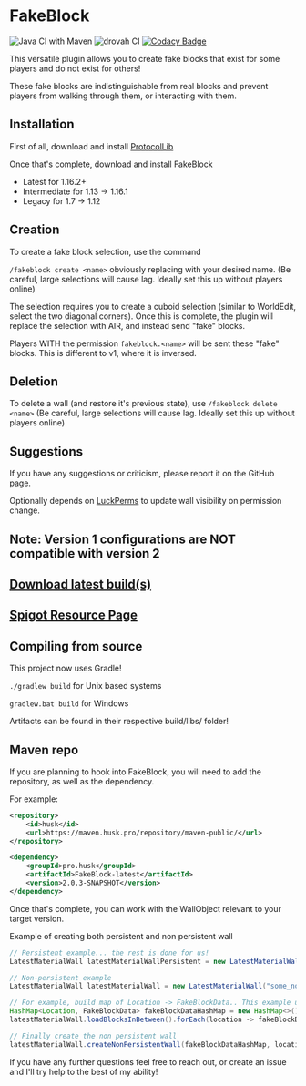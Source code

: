 # FakeBlock

![Java CI with Maven](https://github.com/Huskehhh/FakeBlock/workflows/Java%20CI%20with%20Maven/badge.svg)
![drovah CI](https://ci.husk.pro/FakeBlock/badge)
[![Codacy Badge](https://api.codacy.com/project/badge/Grade/a3a1e78960f243a79d3c585e9d09819f)](https://app.codacy.com/manual/Huskehhh/FakeBlock?utm_source=github.com&utm_medium=referral&utm_content=Huskehhh/FakeBlock&utm_campaign=Badge_Grade_Dashboard)

This versatile plugin allows you to create fake blocks that exist for some players and do not exist for others!

These fake blocks are indistinguishable from real blocks and prevent players from walking through them, or interacting
with them.

## Installation

First of all, download and install [ProtocolLib](https://www.spigotmc.org/resources/protocollib.1997/)

Once that's complete, download and install FakeBlock

- Latest for 1.16.2+
- Intermediate for 1.13 -> 1.16.1
- Legacy for 1.7 -> 1.12

## Creation

To create a fake block selection, use the command

``/fakeblock create <name>`` obviously replacing <name> with your desired name. (Be careful, large selections will cause
lag. Ideally set this up without players online)

The selection requires you to create a cuboid selection (similar to WorldEdit, select the two diagonal corners). Once
this is complete, the plugin will replace the selection with AIR, and instead send "fake" blocks.

Players WITH the permission
``fakeblock.<name>`` will be sent these "fake" blocks. This is different to v1, where it is inversed.

## Deletion

To delete a wall (and restore it's previous state), use ``/fakeblock delete <name>`` (Be careful, large selections will
cause lag. Ideally set this up without players online)

## Suggestions

If you have any suggestions or criticism, please report it on the GitHub page.

Optionally depends on [LuckPerms](https://luckperms.net/) to update wall visibility on permission change.

## Note: Version 1 configurations are NOT compatible with version 2

## [Download latest build(s)](https://ci.husk.pro/)

## [Spigot Resource Page](https://www.spigotmc.org/resources/fakeblock.12830/)

## Compiling from source

This project now uses Gradle!

```./gradlew build``` for Unix based systems

```gradlew.bat build``` for Windows

Artifacts can be found in their respective build/libs/ folder!

## Maven repo

If you are planning to hook into FakeBlock, you will need to add the repository, as well as the dependency.

For example:

```xml
<repository>
    <id>husk</id>
    <url>https://maven.husk.pro/repository/maven-public/</url>
</repository>
```

```xml
<dependency>
    <groupId>pro.husk</groupId>
    <artifactId>FakeBlock-latest</artifactId>
    <version>2.0.3-SNAPSHOT</version>
</dependency>
```

Once that's complete, you can work with the WallObject relevant to your target version.

Example of creating both persistent and non persistent wall

```java
// Persistent example... the rest is done for us!
LatestMaterialWall latestMaterialWallPersistent = new LatestMaterialWall("some_persistent_wall", location1, location2);

// Non-persistent example
LatestMaterialWall latestMaterialWall = new LatestMaterialWall("some_non_persistent_wall");

// For example, build map of Location -> FakeBlockData.. This example uses the world data, however, you might want to load from a schematic or something.
HashMap<Location, FakeBlockData> fakeBlockDataHashMap = new HashMap<>();
latestMaterialWall.loadBlocksInBetween().forEach(location -> fakeBlockDataHashMap.put(location, new FakeBlockData(location.getBlock().getBlockData())));

// Finally create the non persistent wall
latestMaterialWall.createNonPersistentWall(fakeBlockDataHashMap, location1, location2);
```

If you have any further questions feel free to reach out, or create an issue and I'll try help to the best of my ability!